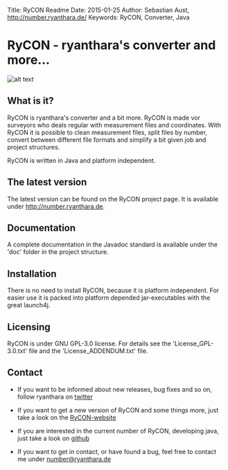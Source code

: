 Title:    RyCON Readme
Date:     2015-01-25
Author:   Sebastian Aust, http://number.ryanthara.de/
Keywords: RyCON, Converter, Java


RyCON - ryanthara's converter and more...
=========================================

![alt text](http://code.ryanthara.de/content/3-rycon/RyCON_1.jpg)

What is it?
-----------

RyCON is ryanthara's converter and a bit more. RyCON is made vor surveyors 
who deals regular with measurement files and coordinates. With RyCON it is
possible to clean measurement files, split files by number, convert between
different file formats and simplify a bit given job and project structures.

RyCON is written in Java and platform independent.


The latest version
------------------

The latest version can be found on the RyCON project page. It is available
under <http://number.ryanthara.de>.

Documentation
-------------

A complete documentation in the Javadoc standard is available under the 'doc'
folder in the project structure.


Installation
------------

There is no need to install RyCON, because it is platform independent. For easier
use it is packed into platform depended jar-executables with the great launch4j.

Licensing
---------

RyCON is under GNU GPL-3.0 license. For details see the 'License_GPL-3.0.txt' 
file and the 'License_ADDENDUM.txt' file.


Contact
-------

* If you want to be informed about new releases, bug fixes and so on, follow
  ryanthara on [twitter](http://www.twitter.com/ryanthara)
  
* If you want to get a new version of RyCON and some things more, just take a
  look on the [RyCON-website](https://number.ryanthara.de/RyCON)
  
* If you are interested in the current number of RyCON, developing java, just take
  a look on [github](https://github.com/ryanthara/RyCon)
  
* If you want to get in contact, or have found a bug, feel free to contact me
  under <number@ryanthara.de>


